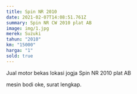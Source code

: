 ```yaml
---
title: Spin NR 2010
date: 2021-02-07T14:08:51.761Z
summary: Spin NR CW 2010 plat AB
image: img/1.jpg
merek: Suzuki
tahun: "2010"
km: "15000"
harga: "1"
sold: true
---
```

Jual motor bekas lokasi jogja Spin NR 2010 plat AB

mesin bodi oke, surat lengkap.